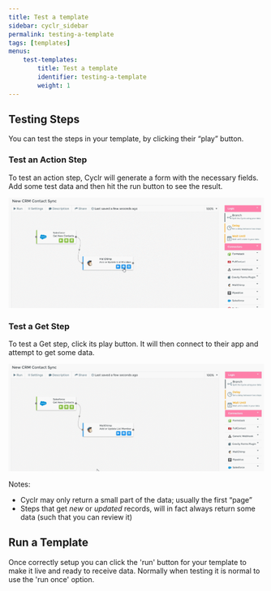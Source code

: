 ```yaml
---
title: Test a template
sidebar: cyclr_sidebar
permalink: testing-a-template
tags: [templates]
menus:
    test-templates:
        title: Test a template
        identifier: testing-a-template
        weight: 1
---
```


## Testing Steps

You can test the steps in your template, by clicking their “play” button.

### Test an Action Step

To test an action step, Cyclr will generate a form with the necessary fields. Add some test data and then hit the run button to see the result.

![](./images/test-action-step.gif)

### Test a Get Step

To test a Get step, click its play button. It will then connect to their app and attempt to get some data.

![](./images/test-get-step.gif)

Notes:

*   Cyclr may only return a small part of the data; usually the first “page”
*   Steps that get _new_ or _updated_ records, will in fact always return some data (such that you can review it)

## Run a Template

Once correctly setup  you can click the 'run' button for your template to make it live and ready to receive data. Normally when testing it is normal to use the 'run once' option.


